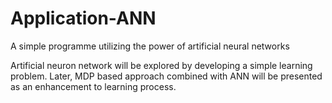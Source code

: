 # Application-ANN
A simple programme utilizing the power of artificial neural networks

Artificial neuron network will be explored by developing a simple learning problem.
Later, MDP based approach combined with ANN will be presented as an enhancement to learning process.